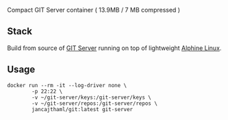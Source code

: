 Compact GIT Server container ( 13.9MB / 7 MB compressed )

## Stack

Build from source of [GIT Server](https://git-scm.com/downloads) running on top of lightweight [Alphine Linux](https://alpinelinux.org).

## Usage

```
docker run --rm -it --log-driver none \
		-p 22:22 \
		-v ~/git-server/keys:/git-server/keys \
		-v ~/git-server/repos:/git-server/repos \
		jancajthaml/git:latest git-server
```

